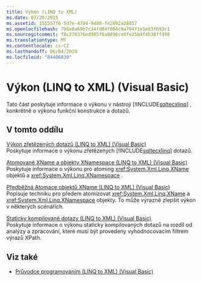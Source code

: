 ```yaml
---
title: Výkon (LINQ to XML)
ms.date: 07/20/2015
ms.assetid: 155557f6-5d7e-4784-9d00-f42092a28857
ms.openlocfilehash: 708e8a69b7c34fd04f064c9a794f1e5e83f693c1
ms.sourcegitcommit: f8c270376ed905f6a8896ce0fe25b4f4b38ff498
ms.translationtype: MT
ms.contentlocale: cs-CZ
ms.lasthandoff: 06/04/2020
ms.locfileid: "84406830"
---
```

# <a name="performance-linq-to-xml-visual-basic"></a>Výkon (LINQ to XML) (Visual Basic)
Tato část poskytuje informace o výkonu v nástroji [!INCLUDE[sqltecxlinq](~/includes/sqltecxlinq-md.md)] , konkrétně o výkonu funkční konstrukce a dotazů.  
  
## <a name="in-this-section"></a>V tomto oddílu  
 [Výkon zřetězených dotazů (LINQ to XML) (Visual Basic)](performance-of-chained-queries-linq-to-xml.md)  
 Poskytuje informace o výkonu zřetězených [!INCLUDE[sqltecxlinq](~/includes/sqltecxlinq-md.md)] dotazů.  
  
 [Atomované XName a objekty XNamespace (LINQ to XML) (Visual Basic)](atomized-xname-and-xnamespace-objects-linq-to-xml.md)  
 Poskytuje informace o výkonu pro atoming <xref:System.Xml.Linq.XName> objektů a <xref:System.Xml.Linq.XNamespace> .  
  
 [Předběžná Atomace objektů XName (LINQ to XML) (Visual Basic)](pre-atomization-of-xname-objects-linq-to-xml.md)  
 Popisuje techniku pro předem atomizovat <xref:System.Xml.Linq.XName> a <xref:System.Xml.Linq.XNamespace> objekty. To může výrazně zlepšit výkon v některých scénářích.  
  
 [Staticky kompilované dotazy (LINQ to XML) (Visual Basic)](statically-compiled-queries-linq-to-xml.md)  
 Poskytuje informace o výkonu staticky kompilovaných dotazů na rozdíl od analýzy a zpracování, které musí být provedeny vyhodnocovacím filtrem výrazů XPath.  
  
## <a name="see-also"></a>Viz také

- [Průvodce programováním (LINQ to XML) (Visual Basic)](programming-guide-linq-to-xml.md)
